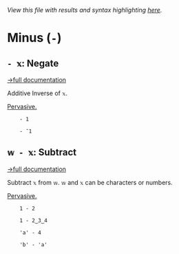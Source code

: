 *View this file with results and syntax highlighting [here](https://saltytine.github.io/BQN/help/negate_subtract.html).*

# Minus (`-`)

## `- 𝕩`: Negate
[→full documentation](../doc/arithmetic.md#basic-arithmetic)

Additive Inverse of `𝕩`.

[Pervasive.](../doc/arithmetic.md#pervasion)

        - 1

        - ¯1


## `𝕨 - 𝕩`: Subtract
[→full documentation](../doc/arithmetic.md#basic-arithmetic)

Subtract `𝕩` from `𝕨`. `𝕨` and `𝕩` can be characters or numbers.

[Pervasive.](../doc/arithmetic.md#pervasion)

        1 - 2

        1 - 2‿3‿4

        'a' - 4

        'b' - 'a'
